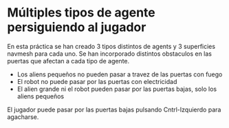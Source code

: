 # Múltiples tipos de agente persiguiendo al jugador

En esta práctica se han creado 3 tipos distintos de agents y 3 superficies navmesh para cada uno. Se han incorporado distintos obstaculos en las puertas que afectan a cada tipo de agente.

- Los aliens pequeños no pueden pasar a travez de las puertas con fuego
- El robot no puede pasar por las puertas con electricidad
- El alien grande ni el robot pueden pasar por las puertas bajas, solo los aliens pequeños


El jugador puede pasar por las puertas bajas pulsando Cntrl-Izquierdo para agacharse.
